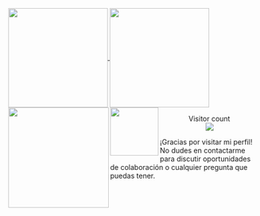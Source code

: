 <a href="#">
  <img height=200 align="center" src="https://my-stats-43gk.vercel.app/api?username=Alfredo-Paulo&show_icons=true&theme=radical&hide=contribs,issues&show=discussions_answered&rank_icon=github&include_all_commits=true&card_width=150" />
</a>
<a href="#">
  <img height=200 align="center" src="https://my-stats-43gk.vercel.app/api/top-langs/?username=Alfredo-Paulo&hide=html,scss,css&langs_count=8&layout=compact&theme=radical&card_width=150" />
</a>

<img align="left" height=202 src="https://github-readme-streak-stats-git-main-davids-projects-ad77adcc.vercel.app/?user=Alfredo-Paulo&theme=radical"/>
<img align="left" height=97 src="https://github-profile-trophy.vercel.app/?username=Alfredo-Paulo&theme=radical&no-frame=true&title=Stars,Followers,Commits&column=-1"/>



<p align="center">
  Visitor count<br>
  <img src="https://profile-counter.glitch.me/Alfredo-Paulo/count.svg" />
</p>



¡Gracias por visitar mi perfil! No dudes en contactarme para discutir oportunidades de colaboración o cualquier pregunta que puedas tener.
